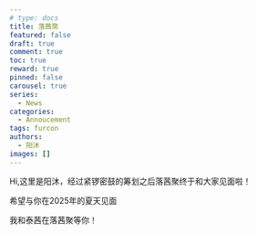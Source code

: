 ```yaml
---
# type: docs 
title: 落茜聚
featured: false
draft: true
comment: true
toc: true
reward: true
pinned: false
carousel: true
series:
  - News
categories:
  - Annoucement
tags: furcon
authors:
  - 阳沐
images: []
---
```


Hi,这里是阳沐，经过紧锣密鼓的筹划之后落茜聚终于和大家见面啦！  

<!--more-->
希望与你在2025年的夏天见面

我和泰茜在落茜聚等你！
